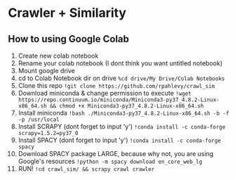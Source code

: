 # Crawler + Similarity

## How to using Google Colab

1. Create new colab notebook
2. Rename your colab notebook (I dont think you want untitled notebook)
3. Mount google drive
4. cd to Colab Notebook dir on drive
    `%cd drive/My Drive/Colab Notebooks`
5. Clone this repo
    `!git clone https://github.com/rpahlevy/crawl_sim`
6. Download miniconda & change permission to execute
    `!wget https://repo.continuum.io/miniconda/Miniconda3-py37_4.8.2-Linux-x86_64.sh && chmod +x Miniconda3-py37_4.8.2-Linux-x86_64.sh`
7. Install miniconda
    `!bash ./Miniconda3-py37_4.8.2-Linux-x86_64.sh -b -f -p /usr/local`
8. Install SCRAPY (dont forget to input 'y')
    `!conda install -c conda-forge scrapy=1.5.2=py37_0`
9. Install SPACY (dont forget to input 'y')
    `!conda install -c conda-forge spacy`
10. Download SPACY package LARGE, because why not, you are using Google's resources
    `!python -m spacy download en_core_web_lg`
11. RUN!
    `!cd crawl_sim/ && scrapy crawl crawler`